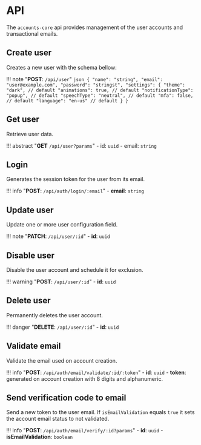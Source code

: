 # API

The `accounts-core` api provides management of the user accounts and transactional emails.

## Create user

Creates a new user with the schema bellow:

!!! note "**POST**: `/api/user`"
    ```json
    {
        "name": "string",
        "email": "user@example.com",
        "password": "stringst",
        "settings": {
            "theme": "dark", // default
            "animations": true, // default
            "notificationType": "popup", // default
            "speechType": "neutral", // default
            "mfa": false, // default
            "language": "en-us" // default
        }
    }
    ```

## Get user

Retrieve user data.

!!! abstract "**GET** `/api/user?params`"
    - id: `uuid`
    - email: `string`

## Login

Generates the session token for the user from its email.

!!! info "**POST**: `/api/auth/login/:email`"
    - **email**: `string`

## Update user

Update one or more user configuration field.

!!! note "**PATCH**: `/api/user/:id`"
    - **id**: `uuid`

## Disable user

Disable the user account and schedule it for exclusion.

!!! warning "**POST**: `/api/user/:id`"
    - **id**: `uuid`

## Delete user

Permanently deletes the user account.

!!! danger "**DELETE**: `/api/user/:id`"
    - **id**: `uuid`

## Validate email

Validate the email used on account creation.

!!! info "**POST**: `/api/auth/email/validate/:id/:token`"
    - **id**: `uuid`
    - **token**: generated on account creation with 8 digits and alphanumeric.

## Send verification code to email

Send a new token to the user email. If `isEmailValidation` equals `true` it sets the account email status to not validated.

!!! info "**POST**: `/api/auth/email/verify/:id?params`"
    - **id**: `uuid`
    - **isEmailValidation**: `boolean`
